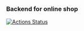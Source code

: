 ### Backend for online shop

[![Actions Status](https://github.com/ASlugin/punk-market/workflows/Checkstyle/badge.svg)](https://github.com/ASlugin/punk-market/actions/workflows/checkstyle.yaml)
